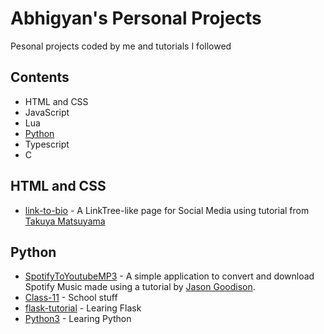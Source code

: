 # Abhigyan's Personal Projects

Pesonal projects coded by me and tutorials I followed

## Contents

- HTML and CSS
- JavaScript
- Lua
- [Python](https://github.com/abhigyanmadhukalya/personal-projects#python)
- Typescript
- C

## HTML and CSS

- [link-to-bio](https://github.com/abhigyanmadhukalya/link-to-bio.git) - A LinkTree-like page for Social Media using tutorial from [Takuya Matsuyama](https://github.com/craftzdog)

## Python

- [SpotifyToYoutubeMP3](./Python/Tutorial/flask/SpotifyToYoutubeMP3/) - A simple application to convert and download Spotify Music made using a tutorial by [Jason Goodison](https://www.youtube.com/c/JasonGoodison).
- [Class-11](./Python/Class-11/) - School stuff
- [flask-tutorial](./Python/Tutorial/flask/flask-tutorial/) - Learing Flask
- [Python3](./Python/Tutorial/python3/) - Learing Python
